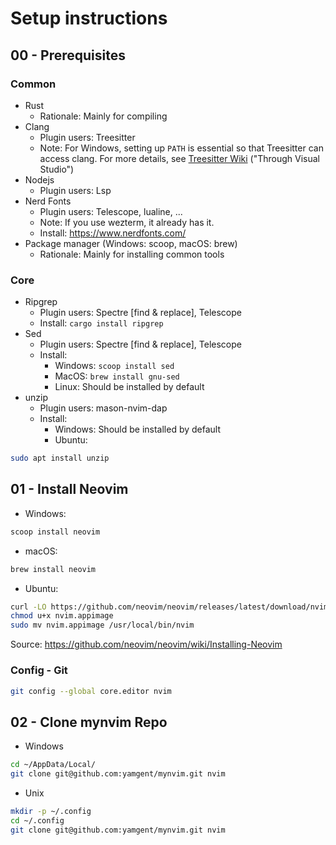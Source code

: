 # Setup instructions

## 00 - Prerequisites

### Common
* Rust
    * Rationale: Mainly for compiling
* Clang
    * Plugin users: Treesitter
    * Note: For Windows, setting up `PATH` is essential so that Treesitter can access clang. For more details, see [Treesitter Wiki](https://github.com/nvim-treesitter/nvim-treesitter/wiki/Windows-support) ("Through Visual Studio")
* Nodejs
    * Plugin users: Lsp
* Nerd Fonts
    * Plugin users: Telescope, lualine, ...
    * Note: If you use wezterm, it already has it.
    * Install: https://www.nerdfonts.com/
* Package manager (Windows: scoop, macOS: brew)
    * Rationale: Mainly for installing common tools

### Core

* Ripgrep
    * Plugin users: Spectre [find & replace], Telescope
    * Install: `cargo install ripgrep`
* Sed
    * Plugin users: Spectre [find & replace], Telescope
    * Install:
        * Windows: `scoop install sed`
        * MacOS: `brew install gnu-sed`
        * Linux: Should be installed by default
* unzip
    * Plugin users: mason-nvim-dap
    * Install:
        * Windows: Should be installed by default
        * Ubuntu:
```sh
sudo apt install unzip
```

## 01 - Install Neovim

* Windows:

```sh
scoop install neovim
```

* macOS:

```sh
brew install neovim
```

* Ubuntu:

```sh
curl -LO https://github.com/neovim/neovim/releases/latest/download/nvim.appimage
chmod u+x nvim.appimage
sudo mv nvim.appimage /usr/local/bin/nvim
```

Source: https://github.com/neovim/neovim/wiki/Installing-Neovim

### Config - Git

```sh
git config --global core.editor nvim
```

## 02 - Clone mynvim Repo

* Windows

```sh
cd ~/AppData/Local/
git clone git@github.com:yamgent/mynvim.git nvim
```

* Unix

```sh
mkdir -p ~/.config
cd ~/.config
git clone git@github.com:yamgent/mynvim.git nvim
```

